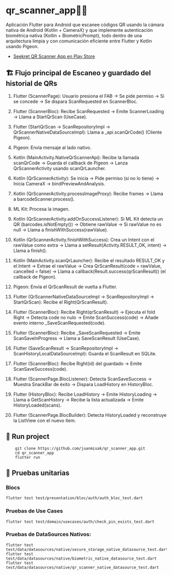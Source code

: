 # qr_scanner_app🤳🏼

Aplicación Flutter para Android que escanee códigos QR usando la cámara nativa de Android (Kotlin + CameraX) y que implemente autenticación biométrica nativa (Kotlin + BiometricPrompt), todo dentro de una arquitectura limpia y con comunicación eficiente entre Flutter y Kotlin usando Pigeon.


- [Seekret QR Scanner App en Play Store](https://play.google.com/store/apps/details?id=ec.enjambre.qr_scanner_app&pcampaignid=web_share)



## 🏗️ Flujo principal de Escaneo y guardado del historial de QRs

1. Flutter (ScannerPage): Usuario presiona el FAB -> Se pide permiso -> Si se concede -> Se dispara ScanRequested en ScannerBloc.

2. Flutter (ScannerBloc): Recibe ScanRequested -> Emite ScannerLoading -> Llama a StartQrScan (UseCase).

3. Flutter (StartQrScan -> ScanRepositoryImpl -> QrScannerNativeDataSourceImpl): Llama a _api.scanQrCode() (Cliente Pigeon).

4. Pigeon: Envía mensaje al lado nativo.

5. Kotlin (MainActivity.NativeQrScannerApi): Recibe la llamada scanQrCode -> Guarda el callback de Pigeon -> Lanza QrScannerActivity usando scanQrLauncher.

6. Kotlin (QrScannerActivity): Se inicia -> Pide permiso (si no lo tiene) -> Inicia CameraX -> bindPreviewAndAnalysis.

7. Kotlin (QrScannerActivity.processImageProxy): Recibe frames -> Llama a barcodeScanner.process().

8. ML Kit: Procesa la imagen.

9. Kotlin (QrScannerActivity.addOnSuccessListener): Si ML Kit detecta un QR (barcodes.isNotEmpty()) -> Obtiene rawValue -> Si rawValue no es null -> Llama a finishWithSuccess(rawValue).

10. Kotlin (QrScannerActivity.finishWithSuccess): Crea un Intent con el rawValue como extra -> Llama a setResult(Activity.RESULT_OK, intent) -> Llama a finish().

11. Kotlin (MainActivity.scanQrLauncher): Recibe el resultado RESULT_OK y el Intent -> Extrae el rawValue -> Crea QrScanResult(code = rawValue, cancelled = false) -> Llama a callback(Result.success(qrScanResult)) (el callback de Pigeon).

12. Pigeon: Envía el QrScanResult de vuelta a Flutter.

14. Flutter (QrScannerNativeDataSourceImpl -> ScanRepositoryImpl -> StartQrScan): Recibe el Right(QrScanResult).

15. Flutter (ScannerBloc): Recibe Right(qrScanResult) -> Ejecuta el fold Right -> Detecta code no nulo -> Emite ScanSuccess(code) -> Añade evento interno _SaveScanRequested(code).

16. Flutter (ScannerBloc): Recibe _SaveScanRequested -> Emite ScanSaveInProgress -> Llama a SaveScanResult (UseCase).

17. Flutter (SaveScanResult -> ScanRepositoryImpl -> ScanHistoryLocalDataSourceImpl): Guarda el ScanResult en SQLite.

18. Flutter (ScannerBloc): Recibe Right(id) del guardado -> Emite ScanSaveSuccess(code).

19. Flutter (ScannerPage.BlocListener): Detecta ScanSaveSuccess -> Muestra SnackBar de éxito -> Dispara LoadHistory en HistoryBloc.

20. Flutter (HistoryBloc): Recibe LoadHistory -> Emite HistoryLoading -> Llama a GetScanHistory -> Recibe la lista actualizada -> Emite HistoryLoaded(scans).

21. Flutter (ScannerPage.BlocBuilder): Detecta HistoryLoaded y reconstruye la ListView con el nuevo ítem.

## 🚀 Run project
        git clone https://github.com/juanmisak/qr_scanner_app.git
        cd qr_scanner_app
        flutter run

## 🧪 Pruebas unitarias
### Blocs
    flutter test test/presentation/bloc/auth/auth_bloc_test.dart
### Pruebas de Use Cases
    flutter test test/domain/usecases/auth/check_pin_exists_test.dart
### Pruebas de DataSources Nativos:
    flutter test test/data/datasources/native/secure_storage_native_datasource_test.dart
    flutter test test/data/datasources/native/biometric_native_datasource_test.dart
    flutter test test/data/datasources/native/qr_scanner_native_datasource_test.dart
